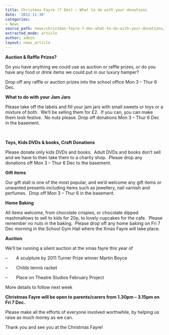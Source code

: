 ```yaml
---
title: Christmas Fayre (7 Dec) – What to do with your donations
date: '2012-11-30'
categories:
- News
source_path: news/christmas-fayre-7-dec-what-to-do-with-your-donations/index.html
extracted_mode: article
author: admin
layout: news_article
---
```

**Auction & Raffle Prizes?**

Do you have anything we could use as auction or raffle prizes, or do you have any food or drink items we could put in our luxury hamper?

Drop off any raffle or auction prizes into the school office Mon 3 – Thur 6 Dec.

**What to do with your Jam Jars**

Please take off the labels and fill your jam jars with small sweets or toys or a mixture of both. &nbsp;We’ll be selling them for £2. &nbsp;If you can, you can make them look festive.&nbsp; No nuts please. Drop off donations Mon 3 – Thur 6 Dec in the basement.

**&nbsp;**

**Toys, Kids DVDs & books, Craft Donations**

Please donate&nbsp;only&nbsp;kids DVDs and books.&nbsp; Adult DVDs and books don’t sell and we have to then take them to a charity shop.&nbsp; Please drop any donations off Mon 3 – Thur 6 Dec to the basement.

**Gift items**

Our gift stall is one of the most popular, and we’d welcome any gift items or unwanted presents including items such as jewellery, nail varnish and perfumes. &nbsp;Drop off Mon 3 – Thur 6 in the basement.

**Home Baking**

All items welcome, from chocolate crispies, or chocolate dipped mashmallows to sell to kids for 20p, to lovely cupcakes for the cafe.&nbsp; Please remember no nuts in the baking.&nbsp; Please drop off any home baking on Fri 7 Dec morning in the School Gym Hall where the Xmas Fayre will take place.

**Auction &nbsp;**

We’ll be running a silent auction at the xmas fayre this year of

–&nbsp;&nbsp;&nbsp;&nbsp;&nbsp;&nbsp; A sculpture by 2011 Turner Prize winner Martin Boyce

–&nbsp;&nbsp;&nbsp;&nbsp;&nbsp;&nbsp; Childs tennis racket

–&nbsp;&nbsp;&nbsp;&nbsp;&nbsp;&nbsp; Place on Theatre Studios February Project

More details to follow next week

**Christmas Fayre will be open to parents/carers from 1.30pm – 3.15pm on Fri 7 Dec.**

Please make all the efforts of everyone involved worthwhile, by helping us raise as much money as we can.

Thank you and see you at the Christmas Fayre!
